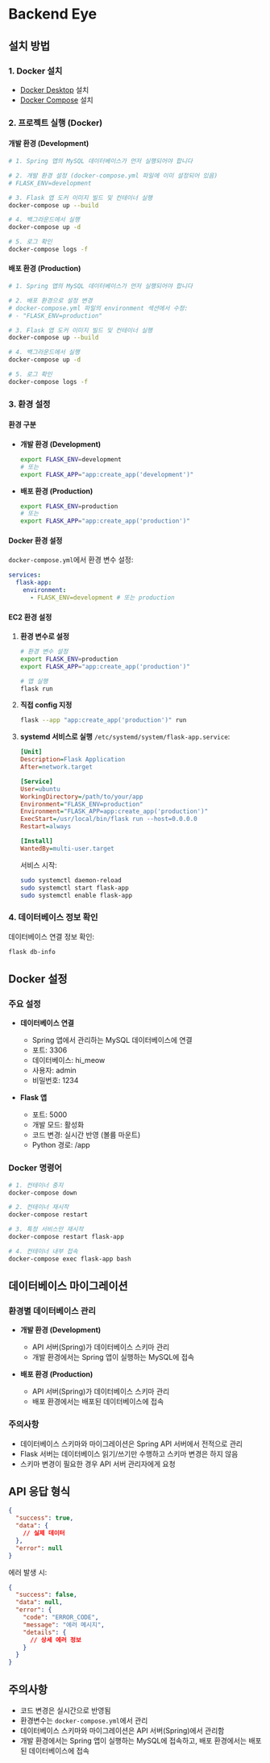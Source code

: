 # Backend Eye

## 설치 방법

### 1. Docker 설치

- [Docker Desktop](https://www.docker.com/products/docker-desktop) 설치
- [Docker Compose](https://docs.docker.com/compose/install/) 설치

### 2. 프로젝트 실행 (Docker)

#### 개발 환경 (Development)

```bash
# 1. Spring 앱의 MySQL 데이터베이스가 먼저 실행되어야 합니다

# 2. 개발 환경 설정 (docker-compose.yml 파일에 이미 설정되어 있음)
# FLASK_ENV=development

# 3. Flask 앱 도커 이미지 빌드 및 컨테이너 실행
docker-compose up --build

# 4. 백그라운드에서 실행
docker-compose up -d

# 5. 로그 확인
docker-compose logs -f
```

#### 배포 환경 (Production)

```bash
# 1. Spring 앱의 MySQL 데이터베이스가 먼저 실행되어야 합니다

# 2. 배포 환경으로 설정 변경
# docker-compose.yml 파일의 environment 섹션에서 수정:
# - "FLASK_ENV=production"

# 3. Flask 앱 도커 이미지 빌드 및 컨테이너 실행
docker-compose up --build

# 4. 백그라운드에서 실행
docker-compose up -d

# 5. 로그 확인
docker-compose logs -f
```

### 3. 환경 설정

#### 환경 구분

- **개발 환경 (Development)**

  ```bash
  export FLASK_ENV=development
  # 또는
  export FLASK_APP="app:create_app('development')"
  ```

- **배포 환경 (Production)**
  ```bash
  export FLASK_ENV=production
  # 또는
  export FLASK_APP="app:create_app('production')"
  ```

#### Docker 환경 설정

`docker-compose.yml`에서 환경 변수 설정:

```yaml
services:
  flask-app:
    environment:
      - FLASK_ENV=development # 또는 production
```

#### EC2 환경 설정

1. **환경 변수로 설정**

   ```bash
   # 환경 변수 설정
   export FLASK_ENV=production
   export FLASK_APP="app:create_app('production')"

   # 앱 실행
   flask run
   ```

2. **직접 config 지정**

   ```bash
   flask --app "app:create_app('production')" run
   ```

3. **systemd 서비스로 실행**
   `/etc/systemd/system/flask-app.service`:

   ```ini
   [Unit]
   Description=Flask Application
   After=network.target

   [Service]
   User=ubuntu
   WorkingDirectory=/path/to/your/app
   Environment="FLASK_ENV=production"
   Environment="FLASK_APP=app:create_app('production')"
   ExecStart=/usr/local/bin/flask run --host=0.0.0.0
   Restart=always

   [Install]
   WantedBy=multi-user.target
   ```

   서비스 시작:

   ```bash
   sudo systemctl daemon-reload
   sudo systemctl start flask-app
   sudo systemctl enable flask-app
   ```

### 4. 데이터베이스 정보 확인

데이터베이스 연결 정보 확인:

```bash
flask db-info
```

## Docker 설정

### 주요 설정

- **데이터베이스 연결**

  - Spring 앱에서 관리하는 MySQL 데이터베이스에 연결
  - 포트: 3306
  - 데이터베이스: hi_meow
  - 사용자: admin
  - 비밀번호: 1234

- **Flask 앱**
  - 포트: 5000
  - 개발 모드: 활성화
  - 코드 변경: 실시간 반영 (볼륨 마운트)
  - Python 경로: /app

### Docker 명령어

```bash
# 1. 컨테이너 중지
docker-compose down

# 2. 컨테이너 재시작
docker-compose restart

# 3. 특정 서비스만 재시작
docker-compose restart flask-app

# 4. 컨테이너 내부 접속
docker-compose exec flask-app bash
```

## 데이터베이스 마이그레이션

### 환경별 데이터베이스 관리

- **개발 환경 (Development)**

  - API 서버(Spring)가 데이터베이스 스키마 관리
  - 개발 환경에서는 Spring 앱이 실행하는 MySQL에 접속

- **배포 환경 (Production)**
  - API 서버(Spring)가 데이터베이스 스키마 관리
  - 배포 환경에서는 배포된 데이터베이스에 접속

### 주의사항

- 데이터베이스 스키마와 마이그레이션은 Spring API 서버에서 전적으로 관리
- Flask 서버는 데이터베이스 읽기/쓰기만 수행하고 스키마 변경은 하지 않음
- 스키마 변경이 필요한 경우 API 서버 관리자에게 요청

## API 응답 형식

```json
{
  "success": true,
  "data": {
    // 실제 데이터
  },
  "error": null
}
```

에러 발생 시:

```json
{
  "success": false,
  "data": null,
  "error": {
    "code": "ERROR_CODE",
    "message": "에러 메시지",
    "details": {
      // 상세 에러 정보
    }
  }
}
```

## 주의사항

- 코드 변경은 실시간으로 반영됨
- 환경변수는 `docker-compose.yml`에서 관리
- 데이터베이스 스키마와 마이그레이션은 API 서버(Spring)에서 관리함
- 개발 환경에서는 Spring 앱이 실행하는 MySQL에 접속하고, 배포 환경에서는 배포된 데이터베이스에 접속
